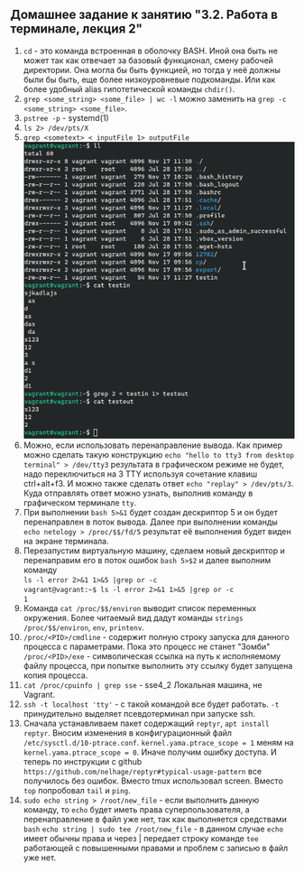 ## Домашнее задание к занятию "3.2. Работа в терминале, лекция 2"

1) `cd` - это команда встроенная в оболочку BASH. Иной она быть не может так как отвечает за базовый функционал, смену рабочей директории.
Она могла бы быть функцией, но тогда у неё должны были бы быть, еще более низкоуровневые подкоманды.
Или как более удобный alias гипотетической команды `chdir()`.  
2) `grep <some_string> <some_file> | wc -l` можно заменить на `grep -c <some_string> <some_file>`.  
3) `pstree -p` - systemd(1)  
4) `ls 2> /dev/pts/X`  
5) `grep <sometext> < inputFile 1> outputFile`  
![grepinout!](/7_Lesson_terminal_2/images/grepinout.png)<br>
6) Можно, если использовать перенаправление вывода. Как пример можно сделать такую конструкцию
`echo "hello to tty3 from desktop terminal" > /dev/tty3`
результата в графическом режиме не будет, надо переключиться на 3 TTY используя сочетание клавиш ctrl+alt+f3. 
И можно также сделать ответ `echo "replay" > /dev/pts/3`. Куда отправлять ответ можно узнать, выполнив команду в графическом терминале `tty`.
7) При выполнении `bash 5>&1` будет создан дескриптор 5 и он будет перенаправлен в поток вывода.
Далее при выполнении команды `echo netology > /proc/$$/fd/5` результат её выполнения будет виден на экране терминала.
8) Перезапустим виртуальную машину, сделаем новый дескриптор и перенаправим его в поток ошибок `bash 5>$2` и далее выполним команду   
`ls -l error 2>&1 1>&5 |grep or -c`  
`vagrant@vagrant:~$ ls -l error 2>&1 1>&5 |grep or -c`  
`1`
9) Команда `cat /proc/$$/environ` выводит список переменных окружения. Более читаемый вид дадут команды `strings /proc/$$/environ`, `env`, `printenv`.
10) `/proc/<PID>/cmdline` - содержит полную строку запуска для данного процесса с параметрами. Пока это процесс не станет "Зомби"
`/proc/<PID>/exe` - символическая ссылка на путь к исполняемому файлу процесса, при попытке выполнить эту ссылку будет запущена копия процесса.
11) `cat /proc/cpuinfo | grep sse` - sse4_2 Локальная машина, не Vagrant.
12) `ssh -t localhost 'tty'` - с такой командой все будет работать. `-t` принудительно выделяет псевдотерминал при запуске ssh.
13) Сначала устанавливаем пакет содержащий `reptyr`, `apt install reptyr`. Вносим изменения в конфигурационный файл `/etc/sysctl.d/10-ptrace.conf`.
`kernel.yama.ptrace_scope = 1` меням на `kernel.yama.ptrace_scope = 0`. Иначе получим ошибку доступа. И теперь по инструкции с github
`https://github.com/nelhage/reptyr#typical-usage-pattern` все получилось без ошибок. Вместо tmux использовал screen. Вместо `top` попробовал `tail` и `ping`.
14) `sudo echo string > /root/new_file` - если выполнить данную команду, то `echo` будет иметь права суперпользователя, а перенаправление в файл уже нет, так как выполняется средствами `bash`
`echo string | sudo tee /root/new_file` - в данном случае `echo` имеет обычны права и через | передает строку команде `tee` работающей с повышенными правами и
проблем с записью в файл уже нет.

 